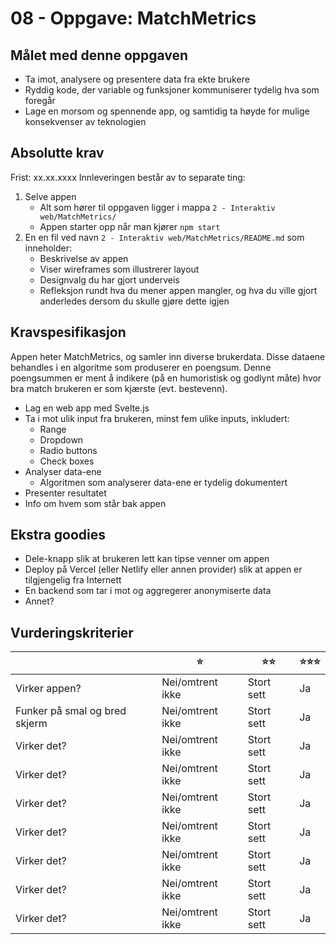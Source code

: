 # 08 - Oppgave: MatchMetrics

## Målet med denne oppgaven

- Ta imot, analysere og presentere data fra ekte brukere
- Ryddig kode, der variable og funksjoner kommuniserer tydelig hva som foregår
- Lage en morsom og spennende app, og samtidig ta høyde for mulige konsekvenser av teknologien

## Absolutte krav
Frist: xx.xx.xxxx
Innleveringen består av to separate ting:

1. Selve appen
    - Alt som hører til oppgaven ligger i mappa `2 - Interaktiv web/MatchMetrics/`
    - Appen starter opp når man kjører `npm start`
2. En en fil ved navn `2 - Interaktiv web/MatchMetrics/README.md` som inneholder:
    - Beskrivelse av appen
    - Viser wireframes som illustrerer layout
    - Designvalg du har gjort underveis
    - Refleksjon rundt hva du mener appen mangler, og hva du ville gjort anderledes dersom du skulle gjøre dette igjen

## Kravspesifikasjon

Appen heter MatchMetrics, og samler inn diverse brukerdata. Disse dataene behandles i en algoritme som produserer en poengsum. Denne poengsummen er ment å indikere (på en humoristisk og godlynt måte) hvor bra match brukeren er som kjærste (evt. bestevenn).

- Lag en web app med Svelte.js
- Ta i mot ulik input fra brukeren, minst fem ulike inputs, inkludert:
    - Range
    - Dropdown
    - Radio buttons
    - Check boxes
- Analyser data-ene
    - Algoritmen som analyserer data-ene er tydelig dokumentert
- Presenter resultatet
- Info om hvem som står bak appen

## Ekstra goodies

- Dele-knapp slik at brukeren lett kan tipse venner om appen
- Deploy på Vercel (eller Netlify eller annen provider) slik at appen er tilgjengelig fra Internett
- En backend som tar i mot og aggregerer anonymiserte data
- Annet?

## Vurderingskriterier

|              | ⭐️       | ⭐️⭐️      | ⭐️⭐️⭐️    |
|--------------|-----------|-----------|-------------|
| Virker appen?  | Nei/omtrent ikke | Stort sett  | Ja |
| Funker på smal og bred skjerm | Nei/omtrent ikke | Stort sett | Ja |
| Virker det?  | Nei/omtrent ikke | Stort sett  | Ja |
| Virker det?  | Nei/omtrent ikke | Stort sett  | Ja |
| Virker det?  | Nei/omtrent ikke | Stort sett  | Ja |
| Virker det?  | Nei/omtrent ikke | Stort sett  | Ja |
| Virker det?  | Nei/omtrent ikke | Stort sett  | Ja |
| Virker det?  | Nei/omtrent ikke | Stort sett  | Ja |
| Virker det?  | Nei/omtrent ikke | Stort sett  | Ja |
